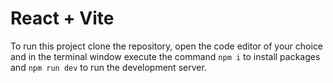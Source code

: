 # React + Vite

To run this project clone the repository, open the code editor of your choice and in the terminal window execute the command ```npm i``` to install packages and ```npm run dev``` to run the development server. 
